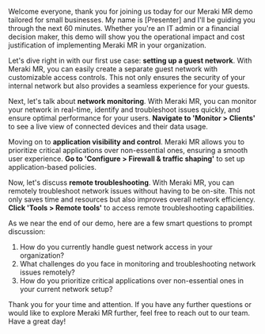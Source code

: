 Welcome everyone, thank you for joining us today for our Meraki MR demo tailored for small businesses. My name is [Presenter] and I'll be guiding you through the next 60 minutes. Whether you're an IT admin or a financial decision maker, this demo will show you the operational impact and cost justification of implementing Meraki MR in your organization.

Let's dive right in with our first use case: **setting up a guest network**. With Meraki MR, you can easily create a separate guest network with customizable access controls. This not only ensures the security of your internal network but also provides a seamless experience for your guests.

Next, let's talk about **network monitoring**. With Meraki MR, you can monitor your network in real-time, identify and troubleshoot issues quickly, and ensure optimal performance for your users. **Navigate to 'Monitor > Clients'** to see a live view of connected devices and their data usage.

Moving on to **application visibility and control**. Meraki MR allows you to prioritize critical applications over non-essential ones, ensuring a smooth user experience. **Go to 'Configure > Firewall & traffic shaping'** to set up application-based policies.

Now, let's discuss **remote troubleshooting**. With Meraki MR, you can remotely troubleshoot network issues without having to be on-site. This not only saves time and resources but also improves overall network efficiency. **Click 'Tools > Remote tools'** to access remote troubleshooting capabilities.

As we near the end of our demo, here are a few smart questions to prompt discussion:
1. How do you currently handle guest network access in your organization?
2. What challenges do you face in monitoring and troubleshooting network issues remotely?
3. How do you prioritize critical applications over non-essential ones in your current network setup?

Thank you for your time and attention. If you have any further questions or would like to explore Meraki MR further, feel free to reach out to our team. Have a great day!